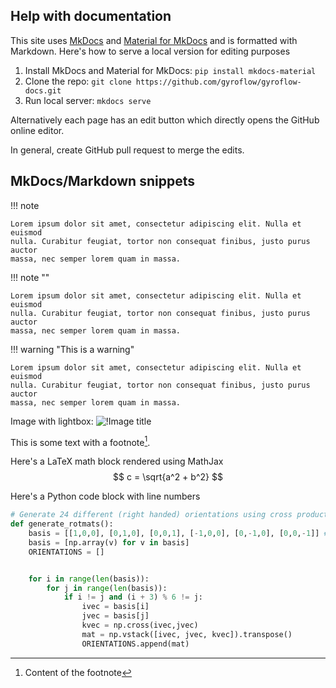 ## Help with documentation

This site uses [MkDocs](https://www.mkdocs.org/) and [Material for MkDocs](https://squidfunk.github.io/mkdocs-material/getting-started/) and is formatted with Markdown. Here's how to serve a local version for editing purposes

1. Install MkDocs and Material for MkDocs: `pip install mkdocs-material`
2. Clone the repo: `git clone https://github.com/gyroflow/gyroflow-docs.git`
3. Run local server: `mkdocs serve`

Alternatively each page has an edit button which directly opens the GitHub online editor.

In general, create GitHub pull request to merge the edits.


## MkDocs/Markdown snippets


!!! note

    Lorem ipsum dolor sit amet, consectetur adipiscing elit. Nulla et euismod
    nulla. Curabitur feugiat, tortor non consequat finibus, justo purus auctor
    massa, nec semper lorem quam in massa.

!!! note ""

    Lorem ipsum dolor sit amet, consectetur adipiscing elit. Nulla et euismod
    nulla. Curabitur feugiat, tortor non consequat finibus, justo purus auctor
    massa, nec semper lorem quam in massa.

!!! warning "This is a warning"

    Lorem ipsum dolor sit amet, consectetur adipiscing elit. Nulla et euismod
    nulla. Curabitur feugiat, tortor non consequat finibus, justo purus auctor
    massa, nec semper lorem quam in massa.

Image with lightbox:
![!Image title](https://dummyimage.com/600x400/eee/aaa)


This is some text with a footnote[^samplefootnote].

[^samplefootnote]: Content of the footnote

Here's a LaTeX math block rendered using MathJax
$$ c = \sqrt{a^2 + b^2} $$

Here's a Python code block with line numbers

```py linenums="1"
# Generate 24 different (right handed) orientations using cross products
def generate_rotmats():
    basis = [[1,0,0], [0,1,0], [0,0,1], [-1,0,0], [0,-1,0], [0,0,-1]] # Six different unit vectors
    basis = [np.array(v) for v in basis]
    ORIENTATIONS = []


    for i in range(len(basis)):
        for j in range(len(basis)):
            if i != j and (i + 3) % 6 != j:
                ivec = basis[i]
                jvec = basis[j]
                kvec = np.cross(ivec,jvec)
                mat = np.vstack([ivec, jvec, kvec]).transpose()
                ORIENTATIONS.append(mat)
```